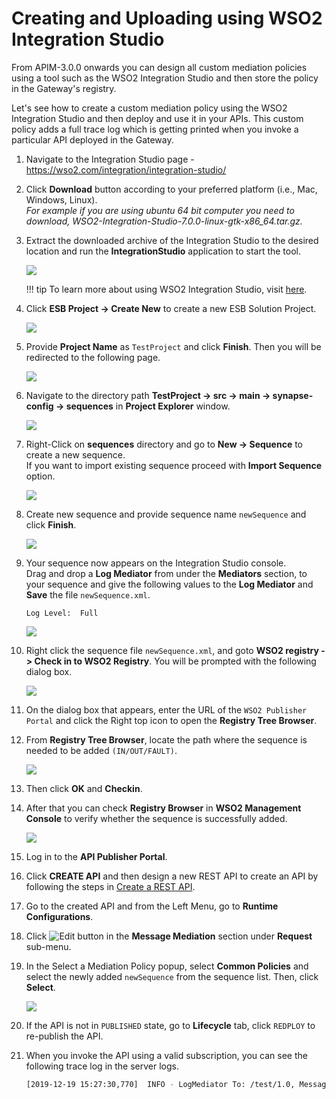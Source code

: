 # Creating and Uploading using WSO2 Integration Studio

From APIM-3.0.0 onwards you can design all custom mediation policies using a tool such as the WSO2 Integration Studio 
and then store the policy in the Gateway's registry.

Let's see how to create a custom mediation policy using the WSO2 Integration Studio and then deploy and use it in your APIs.
This custom policy adds a full trace log which is getting printed when you invoke a particular API deployed in the Gateway.

1.  Navigate to the Integration Studio page - <https://wso2.com/integration/integration-studio/>
2.  Click **Download** button according to your preferred platform (i.e., Mac, Windows, Linux).  
*For example if you are using ubuntu 64 bit computer you need to download, WSO2-Integration-Studio-7.0.0-linux-gtk-x86_64.tar.gz.*
3.  Extract the downloaded archive of the Integration Studio to the desired location and run the **IntegrationStudio** application to start the tool.

    ![]({{base_path}}/assets/img/Learn/APIGateway/MessageMediation/integration-studio.png)


    !!! tip
        To learn more about using WSO2 Integration Studio, visit [here](https://ei.docs.wso2.com/en/latest/micro-integrator/develop/WSO2-Integration-Studio/).

4.  Click **ESB Project -> Create New** to create a new ESB Solution Project.
  
    ![]({{base_path}}/assets/img/Learn/APIGateway/MessageMediation/esb-solution-project.png)

5.  Provide **Project Name** as `TestProject` and click **Finish**. Then you will be redirected to the following page.
  
    ![]({{base_path}}/assets/img/Learn/APIGateway/MessageMediation/composite-app-pom.png)

6.  Navigate to the directory path **TestProject -> src -> main -> synapse-config -> sequences** in **Project Explorer** 
window.
  
    ![]({{base_path}}/assets/img/Learn/APIGateway/MessageMediation/sequences.png)

7.  Right-Click on **sequences** directory and go to **New -> Sequence** to create a new sequence.  
    If you want to import existing sequence proceed with **Import Sequence** option.
  
    ![]({{base_path}}/assets/img/Learn/APIGateway/MessageMediation/create-new-sequence.png)

8.  Create new sequence and provide sequence name `newSequence` and click **Finish**.
  
    ![]({{base_path}}/assets/img/Learn/APIGateway/MessageMediation/create-new-sequence-2.png)

9.  Your sequence now appears on the Integration Studio console.   
    Drag and drop a **Log Mediator** from under the **Mediators** section, to your sequence and give the following values 
    to the **Log Mediator** and **Save** the file `newSequence.xml`.

    `Log Level:  Full`   
  
    ![]({{base_path}}/assets/img/Learn/APIGateway/MessageMediation/newsequence-xml.png)

10. Right click the sequence file `newSequence.xml`, and goto **WSO2 registry -> Check in to WSO2 Registry**. You will be
prompted with the following dialog box.
  
    ![]({{base_path}}/assets/img/Learn/APIGateway/MessageMediation/check-in-to-reg.png)

11. On the dialog box that appears, enter the URL of the `WSO2 Publisher Portal` and click the Right top icon to open the **Registry Tree Browser**. 

12. From **Registry Tree Browser**, locate the path where the sequence is needed to be added `(IN/OUT/FAULT)`.  
  
    ![]({{base_path}}/assets/img/Learn/APIGateway/MessageMediation/reg-browser.png)

13. Then click **OK** and **Checkin**.

14. After that you can check **Registry Browser** in **WSO2 Management Console** to verify whether the sequence is successfully added.
    
    ![]({{base_path}}/assets/img/Learn/APIGateway/MessageMediation/mgt-console-reg-browser.png)
    
15. Log in to the **API Publisher Portal**. 

16. Click **CREATE API** and then design a new REST API to create an API by following the steps in [Create a REST API]({{base_path}}/Learn/DesignAPI/CreateAPI/create-a-rest-api/).

17. Go to the created API and from the Left Menu, go to **Runtime Configurations**.

18. Click ![Edit]({{base_path}}/assets/img/Learn/APIGateway/MessageMediation/edit-button.png) button in the **Message Mediation** section under **Request** sub-menu.  

19. In the Select a Mediation Policy popup, select **Common Policies** and select the newly added `newSequence` from the 
sequence list. Then, click **Select**.

    ![]({{base_path}}/assets/img/Learn/APIGateway/MessageMediation/select-mediation-policy.png)

20. If the API is not in `PUBLISHED` state, go to **Lifecycle** tab, click `REDPLOY` to re-publish the API. 

21. When you invoke the API using a valid subscription, you can see the following trace log in the server logs.

    ``` bash
    [2019-12-19 15:27:30,770]  INFO - LogMediator To: /test/1.0, MessageID: urn:uuid:042a64ab-590a-4128-bd99-ef6974893610, Direction: request, Envelope: <?xml version='1.0' encoding='utf-8'?><soapenv:Envelope xmlns:soapenv="http://www.w3.org/2003/05/soap-envelope"><soapenv:Body/></soapenv:Envelope
    ```